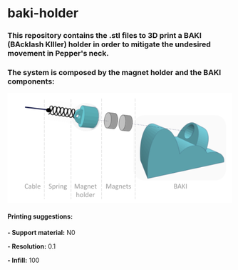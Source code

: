 # baki-holder

### This repository contains the .stl files to 3D print a BAKI (BAcklash KIller) holder in order to mitigate the undesired movement in Pepper's neck.
### The system is composed by the magnet holder and the BAKI components:


![](./img/schema.png)


#### Printing suggestions:

**- Support material:** N0

**- Resolution:** 0.1

**- Infill:** 100